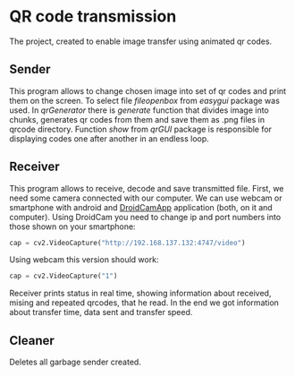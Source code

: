 # QR code transmission

The project, created to enable image transfer using animated qr codes.

## Sender

This program allows to change chosen image into set of qr codes and print them on the screen. To select file *fileopenbox* from *easygui* package was used. In *qrGenerator* there is *generate* function that divides image into chunks, generates qr codes from them and save them as .png files in qrcode directory. Function *show* from *qrGUI* package is responsible for displaying codes one after another in an endless loop.

## Receiver

This program allows to receive, decode and save transmitted file. First, we need some camera connected with our computer. We can use webcam or smartphone with android and [DroidCamApp](http://www.dev47apps.com) application (both, on it and computer). 
Using DroidCam you need to change ip and port numbers into those shown on your smartphone: 
```python
cap = cv2.VideoCapture("http://192.168.137.132:4747/video") 
```
Using webcam this version should work: 
```python
cap = cv2.VideoCapture("1") 
```
Receiver prints status in real time, showing information about received, mising and repeated qrcodes, that he read. In the end we got information about transfer time, data sent and transfer speed.

## Cleaner

Deletes all garbage sender created.
